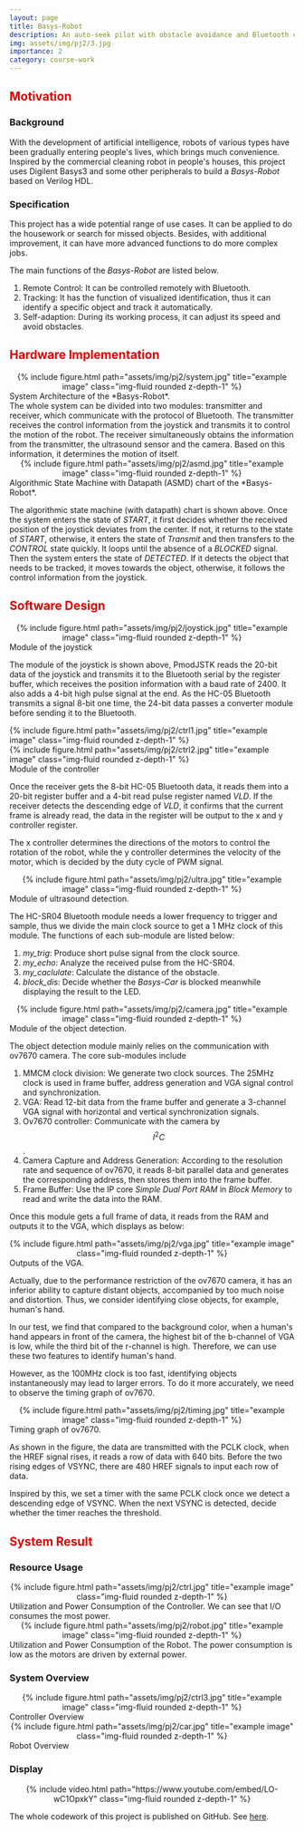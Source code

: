 ```yaml
---
layout: page
title: Basys-Robot
description: An auto-seek pilot with obstacle avoidance and Bluetooth control based on Digilent Basys3 and Verilog.
img: assets/img/pj2/3.jpg
importance: 2
category: course-work
---
```


## <font color="#dd0000">Motivation</font><br /> 

### Background
With the development of artificial intelligence, robots of various types have been gradually entering people's lives, which brings much convenience. Inspired by the commercial cleaning robot in people's houses, this project uses Digilent Basys3 and some other peripherals to build a *Basys-Robot* based on Verilog HDL.

### Specification
This project has a wide potential range of use cases. It can be applied to do the housework or search for missed objects. Besides, with additional improvement, it can have more advanced functions to do more complex jobs.

The main functions of the *Basys-Robot* are listed below.
1. Remote Control: It can be controlled remotely with Bluetooth.
2. Tracking: It has the function of visualized identification, thus it can identify a specific object and track it automatically.
3. Self-adaption: During its working process, it can adjust its speed and avoid obstacles.

## <font color="#dd0000"> Hardware Implementation </font><br /> 

<div class="col-sm mt-3 mt-md-0" align=center>
    {% include figure.html path="assets/img/pj2/system.jpg" title="example image" class="img-fluid rounded z-depth-1" %}
</div>
<div class="caption">
    System Architecture of the *Basys-Robot*.
</div>
The whole system can be divided into two modules: transmitter and receiver, which communicate with the protocol of Bluetooth. The transmitter receives the control information from the joystick and transmits it to control the motion of the robot. The receiver simultaneously obtains the information from the transmitter, the ultrasound sensor and the camera. Based on this information, it determines the motion of itself.

<div class="col-sm mt-3 mt-md-0" align=center>
    {% include figure.html path="assets/img/pj2/asmd.jpg" title="example image" class="img-fluid rounded z-depth-1" %}
</div>
<div class="caption">
    Algorithmic State Machine with Datapath (ASMD) chart of the *Basys-Robot*.
</div>

The algorithmic state machine (with datapath) chart is shown above. Once the system enters the state of *START*, it first decides whether the received position of the joystick deviates from the center. If not, it returns to the state of *START*, otherwise, it enters the state of _Transmit_ and then transfers to the _CONTROL_ state quickly. It loops until the absence of a _BLOCKED_ signal. Then the system enters the state of *DETECTED*. If it detects the object that needs to be tracked, it moves towards the object, otherwise, it follows the control information from the joystick.

## <font color="#dd0000"> Software Design </font><br /> 

<div class="col-sm mt-3 mt-md-0" align=center>
    {% include figure.html path="assets/img/pj2/joystick.jpg" title="example image" class="img-fluid rounded z-depth-1" %}
</div>
<div class="caption">
    Module of the joystick
</div>

The module of the joystick is shown above, PmodJSTK reads the 20-bit data of the joystick and transmits it to the Bluetooth serial by the register buffer, which receives the position information with a baud rate of 2400. It also adds a 4-bit high pulse signal at the end. As the HC-05 Bluetooth transmits a signal 8-bit one time, the 24-bit data passes a converter module before sending it to the Bluetooth.


<div class="row justify-content-sm-center">
    <div class="col-sm-8 mt-3 mt-md-0">
        {% include figure.html path="assets/img/pj2/ctrl1.jpg" title="example image" class="img-fluid rounded z-depth-1" %}
    </div>
    <div class="col-sm-4 mt-3 mt-md-0">
        {% include figure.html path="assets/img/pj2/ctrl2.jpg" title="example image" class="img-fluid rounded z-depth-1" %}
    </div>
</div>
<div class="caption">
    Module of the controller
</div>

Once the receiver gets the 8-bit HC-05 Bluetooth data, it reads them into a 20-bit register buffer and a 4-bit read pulse register named *VLD*. If the receiver detects the descending edge of *VLD*, it confirms that the current frame is already read, the data in the register will be output to the x and y controller register.

The x controller determines the directions of the motors to control the rotation of the robot, while the y controller determines the velocity of the motor, which is decided by the duty cycle of PWM signal.

<div class="col-sm mt-3 mt-md-0" align=center>
    {% include figure.html path="assets/img/pj2/ultra.jpg" title="example image" class="img-fluid rounded z-depth-1" %}
</div>
<div class="caption">
    Module of ultrasound detection.
</div>

The HC-SR04 Bluetooth module needs a lower frequency to trigger and sample, thus we divide the main clock source to get a 1 MHz clock of this module. The functions of each sub-module are listed below:
1. *my_trig*: Produce short pulse signal from the clock source.
2. *my_echo*: Analyze the received pulse from the HC-SR04.
3. *my_caclulate*: Calculate the distance of the obstacle.
4. *block_dis*: Decide whether the *Basys-Car* is blocked meanwhile displaying the result to the LED.

<div class="col-sm mt-3 mt-md-0" align=center>
    {% include figure.html path="assets/img/pj2/camera.jpg" title="example image" class="img-fluid rounded z-depth-1" %}
</div>
<div class="caption">
    Module of the object detection.
</div>

The object detection module mainly relies on the communication with ov7670 camera. The core sub-modules include
1. MMCM clock division: We generate two clock sources. The 25MHz clock is used in frame buffer, address generation and VGA signal control and synchronization.
2. VGA: Read 12-bit data from the frame buffer and generate a 3-channel VGA signal with horizontal and vertical synchronization signals.
3. Ov7670 controller: Communicate with the camera by $$I^2C$$.
4. Camera Capture and Address Generation: According to the resolution rate and sequence of ov7670, it reads 8-bit parallel data and generates the corresponding address, then stores them into the frame buffer.
5. Frame Buffer: Use the IP core *Simple Dual Port RAM* in *Block Memory* to read and write the data into the RAM.

Once this module gets a full frame of data, it reads from the RAM and outputs it to the VGA, which displays as below:

<div class="col-sm mt-3 mt-md-0" align=center>
    {% include figure.html path="assets/img/pj2/vga.jpg" title="example image" class="img-fluid rounded z-depth-1" %}
</div>
<div class="caption">
    Outputs of the VGA.
</div>

Actually, due to the performance restriction of the ov7670 camera, it has an inferior ability to capture distant objects, accompanied by too much noise and distortion. Thus, we consider identifying close objects, for example, human's hand.

In our test, we find that compared to the background color, when a human's hand appears in front of the camera, the highest bit of the b-channel of VGA is low, while the third bit of the r-channel is high. Therefore, we can use these two features to identify human's hand.

However, as the 100MHz clock is too fast, identifying objects instantaneously may lead to larger errors. To do it more accurately, we need to observe the timing graph of ov7670.

<div class="col-sm mt-3 mt-md-0" align=center>
    {% include figure.html path="assets/img/pj2/timing.jpg" title="example image" class="img-fluid rounded z-depth-1" %}
</div>
<div class="caption">
    Timing graph of ov7670.
</div>

As shown in the figure, the data are transmitted with the PCLK clock, when the HREF signal rises, it reads a row of data with 640 bits. Before the two rising edges of VSYNC, there are 480 HREF signals to input each row of data.

Inspired by this, we set a timer with the same PCLK clock once we detect a descending edge of VSYNC. When the next VSYNC is detected, decide whether the timer reaches the threshold.

## <font color="#dd0000"> System Result </font><br />

### Resource Usage
<div class="col-sm mt-3 mt-md-0" align=center>
    {% include figure.html path="assets/img/pj2/ctrl.jpg" title="example image" class="img-fluid rounded z-depth-1" %}
</div>
<div class="caption">
    Utilization and Power Consumption of the Controller. We can see that I/O consumes the most power.
</div>

<div class="col-sm mt-3 mt-md-0" align=center>
    {% include figure.html path="assets/img/pj2/robot.jpg" title="example image" class="img-fluid rounded z-depth-1" %}
</div>
<div class="caption">
    Utilization and Power Consumption of the Robot. The power consumption is low as the motors are driven by external power.
</div>

### System Overview

<div class="col-sm mt-3 mt-md-0" align=center>
    {% include figure.html path="assets/img/pj2/ctrl3.jpg" title="example image" class="img-fluid rounded z-depth-1" %}
</div>
<div class="caption">
    Controller Overview
</div>

<div class="col-sm mt-3 mt-md-0" align=center>
    {% include figure.html path="assets/img/pj2/car.jpg" title="example image" class="img-fluid rounded z-depth-1" %}
</div>
<div class="caption">
    Robot Overview
</div>

### Display

<div class="col-sm mt-3 mt-md-0" align=center>
    {% include video.html path="https://www.youtube.com/embed/LO-wC1OpxkY" class="img-fluid rounded z-depth-1" %}
</div>

The whole codework of this project is published on GitHub. See [here](https://github.com/luoqinpei/Auto-seek-Pilot-with-obstacle-avoidance-bluetooth-control-car).
